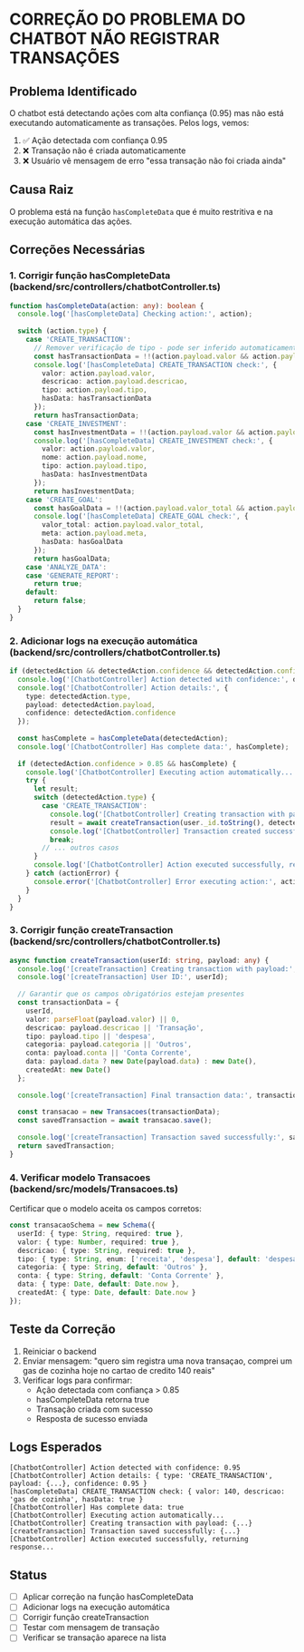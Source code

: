 # CORREÇÃO DO PROBLEMA DO CHATBOT NÃO REGISTRAR TRANSAÇÕES

## Problema Identificado

O chatbot está detectando ações com alta confiança (0.95) mas não está executando automaticamente as transações. Pelos logs, vemos:

1. ✅ Ação detectada com confiança 0.95
2. ❌ Transação não é criada automaticamente
3. ❌ Usuário vê mensagem de erro "essa transação não foi criada ainda"

## Causa Raiz

O problema está na função `hasCompleteData` que é muito restritiva e na execução automática das ações.

## Correções Necessárias

### 1. Corrigir função hasCompleteData (backend/src/controllers/chatbotController.ts)

```typescript
function hasCompleteData(action: any): boolean {
  console.log('[hasCompleteData] Checking action:', action);
  
  switch (action.type) {
    case 'CREATE_TRANSACTION':
      // Remover verificação de tipo - pode ser inferido automaticamente
      const hasTransactionData = !!(action.payload.valor && action.payload.descricao);
      console.log('[hasCompleteData] CREATE_TRANSACTION check:', {
        valor: action.payload.valor,
        descricao: action.payload.descricao,
        tipo: action.payload.tipo,
        hasData: hasTransactionData
      });
      return hasTransactionData;
    case 'CREATE_INVESTMENT':
      const hasInvestmentData = !!(action.payload.valor && action.payload.nome);
      console.log('[hasCompleteData] CREATE_INVESTMENT check:', {
        valor: action.payload.valor,
        nome: action.payload.nome,
        tipo: action.payload.tipo,
        hasData: hasInvestmentData
      });
      return hasInvestmentData;
    case 'CREATE_GOAL':
      const hasGoalData = !!(action.payload.valor_total && action.payload.meta);
      console.log('[hasCompleteData] CREATE_GOAL check:', {
        valor_total: action.payload.valor_total,
        meta: action.payload.meta,
        hasData: hasGoalData
      });
      return hasGoalData;
    case 'ANALYZE_DATA':
    case 'GENERATE_REPORT':
      return true;
    default:
      return false;
  }
}
```

### 2. Adicionar logs na execução automática (backend/src/controllers/chatbotController.ts)

```typescript
if (detectedAction && detectedAction.confidence && detectedAction.confidence > 0.7) {
  console.log('[ChatbotController] Action detected with confidence:', detectedAction.confidence);
  console.log('[ChatbotController] Action details:', {
    type: detectedAction.type,
    payload: detectedAction.payload,
    confidence: detectedAction.confidence
  });
  
  const hasComplete = hasCompleteData(detectedAction);
  console.log('[ChatbotController] Has complete data:', hasComplete);
  
  if (detectedAction.confidence > 0.85 && hasComplete) {
    console.log('[ChatbotController] Executing action automatically...');
    try {
      let result;
      switch (detectedAction.type) {
        case 'CREATE_TRANSACTION':
          console.log('[ChatbotController] Creating transaction with payload:', detectedAction.payload);
          result = await createTransaction(user._id.toString(), detectedAction.payload);
          console.log('[ChatbotController] Transaction created successfully:', result);
          break;
        // ... outros casos
      }
      console.log('[ChatbotController] Action executed successfully, returning response...');
    } catch (actionError) {
      console.error('[ChatbotController] Error executing action:', actionError);
    }
  }
}
```

### 3. Corrigir função createTransaction (backend/src/controllers/chatbotController.ts)

```typescript
async function createTransaction(userId: string, payload: any) {
  console.log('[createTransaction] Creating transaction with payload:', payload);
  console.log('[createTransaction] User ID:', userId);
  
  // Garantir que os campos obrigatórios estejam presentes
  const transactionData = {
    userId,
    valor: parseFloat(payload.valor) || 0,
    descricao: payload.descricao || 'Transação',
    tipo: payload.tipo || 'despesa',
    categoria: payload.categoria || 'Outros',
    conta: payload.conta || 'Conta Corrente',
    data: payload.data ? new Date(payload.data) : new Date(),
    createdAt: new Date()
  };
  
  console.log('[createTransaction] Final transaction data:', transactionData);
  
  const transacao = new Transacoes(transactionData);
  const savedTransaction = await transacao.save();
  
  console.log('[createTransaction] Transaction saved successfully:', savedTransaction);
  return savedTransaction;
}
```

### 4. Verificar modelo Transacoes (backend/src/models/Transacoes.ts)

Certificar que o modelo aceita os campos corretos:

```typescript
const transacaoSchema = new Schema({
  userId: { type: String, required: true },
  valor: { type: Number, required: true },
  descricao: { type: String, required: true },
  tipo: { type: String, enum: ['receita', 'despesa'], default: 'despesa' },
  categoria: { type: String, default: 'Outros' },
  conta: { type: String, default: 'Conta Corrente' },
  data: { type: Date, default: Date.now },
  createdAt: { type: Date, default: Date.now }
});
```

## Teste da Correção

1. Reiniciar o backend
2. Enviar mensagem: "quero sim registra uma nova transaçao, comprei um gas de cozinha hoje no cartao de credito 140 reais"
3. Verificar logs para confirmar:
   - Ação detectada com confiança > 0.85
   - hasCompleteData retorna true
   - Transação criada com sucesso
   - Resposta de sucesso enviada

## Logs Esperados

```
[ChatbotController] Action detected with confidence: 0.95
[ChatbotController] Action details: { type: 'CREATE_TRANSACTION', payload: {...}, confidence: 0.95 }
[hasCompleteData] CREATE_TRANSACTION check: { valor: 140, descricao: 'gas de cozinha', hasData: true }
[ChatbotController] Has complete data: true
[ChatbotController] Executing action automatically...
[ChatbotController] Creating transaction with payload: {...}
[createTransaction] Transaction saved successfully: {...}
[ChatbotController] Action executed successfully, returning response...
```

## Status

- [ ] Aplicar correção na função hasCompleteData
- [ ] Adicionar logs na execução automática
- [ ] Corrigir função createTransaction
- [ ] Testar com mensagem de transação
- [ ] Verificar se transação aparece na lista 